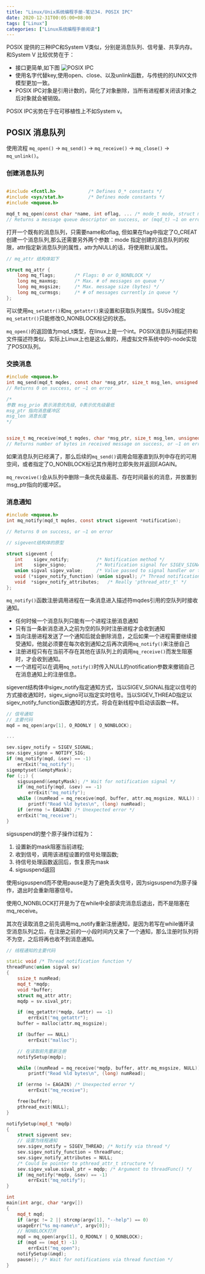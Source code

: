 ```yaml
---
title: "Linux/Unix系统编程手册-笔记34. POSIX IPC"
date: 2020-12-31T00:05:00+08:00
tags: ["Linux"]
categories: ["Linux系统编程手册阅读"]
---
```


POSIX 提供的三种IPC和System V类似，分别是消息队列、信号量、共享内存。  
和System V 比较优势在于：
- 接口更简单,如下图
![POSIX IPC](/img/the-linux-programming-interface-s34/POSIX_IPC.png)
- 使用名字代替key,使用open、close、以及unlink函数，与传统的的UNIX文件模型更加一致。
- POSIX IPC对象是引用计数的，简化了对象删除，当所有进程都关闭该对象之后对象就会被销毁。

POSIX IPC劣势在于在可移植性上不如System v。  


## POSIX 消息队列

使用流程 `mq_open()` -> `mq_send()` -> `mq_receive()` -> `mq_close()` -> `mq_unlink()`。

### 创建消息队列

```c

#include <fcntl.h>            /* Defines O_* constants */
#include <sys/stat.h>         /* Defines mode constants */
#include <mqueue.h>

mqd_t mq_open(const char *name, int oflag, ... /* mode_t mode, struct mq_attr *attr */);
// Returns a message queue descriptor on success, or (mqd_t) –1 on error
```

打开一个既有的消息队列，只需要name和oflag, 但如果在flag中指定了O_CREAT创建一个消息队列,那么还需要另外两个参数：mode 指定创建的消息队列的权限，attr指定新消息队列的属性，attr为NULL的话，将使用默认属性。

```c
// mq_attr 结构体如下

struct mq_attr {
    long mq_flags;       /* Flags: 0 or O_NONBLOCK */
    long mq_maxmsg;      /* Max. # of messages on queue */
    long mq_msgsize;     /* Max. message size (bytes) */
    long mq_curmsgs;     /* # of messages currently in queue */
};

```
可以使用`mq_setattr()`和`mq_getattr()`来设置和获取队列属性。SUSv3规定`mq_setattr()`只能修改O_NONBLOCK标记的状态。  

`mq_open()`的返回值为mqd_t类型，在linux上是一个int。POSIX消息队列描述符和文件描述符类似，实际上Linux上也是这么做的，用虚拟文件系统中的i-node实现了POSIX队列。



### 交换消息


```c
#include <mqueue.h>
int mq_send(mqd_t mqdes, const char *msg_ptr, size_t msg_len, unsigned int msg_prio);
// Returns 0 on success, or –1 on error

/* 
参数 msg_prio 表示消息优先级, 0表示优先级最低
msg_ptr 指向消息缓冲区
msg_len 消息长度
*/


ssize_t mq_receive(mqd_t mqdes, char *msg_ptr, size_t msg_len, unsigned int *msg_prio);
// Returns number of bytes in received message on success, or –1 on error
```

如果消息队列已经满了，那么后续的`mq_send()`调用会阻塞直到队列中存在的可用空间，或者指定了O_NONBLOCK标记其作用时立即失败并返回EAGAIN。  

`mq_revceive()`会从队列中删除一条优先级最高、存在时间最长的消息，并放置到msg_ptr指向的缓冲区。




### 消息通知

 ```c
 #include <mqueue.h>
 int mq_notify(mqd_t mqdes, const struct sigevent *notification);
 
 // Returns 0 on success, or –1 on error

// sigevent结构体的原型

struct sigevent {    
    int    sigev_notify;          /* Notification method */    
    int    sigev_signo;           /* Notification signal for SIGEV_SIGNAL */    
    union sigval sigev_value;     /* Value passed to signal handler or thread function */    
    void (*sigev_notify_function) (union sigval); /* Thread notification function */    
    void  *sigev_notify_attributes;   /* Really 'pthread_attr_t' */
};

 ```
`mq_notify()`函数注册调用进程在一条消息进入描述符mqdes引用的空队列时接收通知。  

- 任何时候一个消息队列只能有一个进程注册消息通知
- 只有当一条新消息进入之前为空的队列时注册进程才会收到通知
- 当向注册进程发送了一个通知后就会删除消息，之后如果一个进程需要继续接受通知，他就必须要在每次收到通知之后再次调用`mq_notify()`来注册自己
- 注册进程只有在当前不存在其他在该队列上的调用`mq_receive()`而发生阻塞时，才会收到通知。
- 一个进程可以在调用`mq_notify()`时传入NULL的notification参数来撤销自己在消息通知上的注册信息。


sigevent结构体中sigev_notify指定通知方式，当以SIGEV_SIGNAL指定以信号的方式接收通知时，sigev_signo可以指定实时信号。当以SIGEV_THREAD指定以sigev_notify_function函数通知的方式，将会在新线程中启动该函数一样。  


```cpp
// 信号通知
// 主要代码
mqd = mq_open(argv[1], O_RDONLY | O_NONBLOCK);

...

sev.sigev_notify = SIGEV_SIGNAL;
sev.sigev_signo = NOTIFY_SIG;
if (mq_notify(mqd, &sev) == -1)
    errExit("mq_notify");
sigemptyset(&emptyMask);
for (;;) {
    sigsuspend(&emptyMask); /* Wait for notification signal */
    if (mq_notify(mqd, &sev) == -1)
        errExit("mq_notify");
    while ((numRead = mq_receive(mqd, buffer, attr.mq_msgsize, NULL)) >= 0)
        printf("Read %ld bytes\n", (long) numRead);
    if (errno != EAGAIN) /* Unexpected error */
    errExit("mq_receive");
}

```

sigsuspend的整个原子操作过程为：
1. 设置新的mask阻塞当前进程;
2. 收到信号，调用该进程设置的信号处理函数;
3. 待信号处理函数返回后，恢复原先mask
4. sigsuspend返回

使用sigsuspend而不使用pause是为了避免丢失信号，因为sigsuspend为原子操作，退出时会重新阻塞信号。  

使用O_NONBLOCK打开是为了在while中全部读完消息后退出，而不是阻塞在mq_receive。  

其次在读取消息之前先调用mq_notify重新注册通知，是因为若写在while循环读空消息队列之后，在注册之前的一小段时间内又来了一个通知，那么注册时队列将不为空，之后将再也收不到消息通知。

```cpp
// 线程通知的主要代码

static void /* Thread notification function */
threadFunc(union sigval sv)
{
    ssize_t numRead;
    mqd_t *mqdp;
    void *buffer;
    struct mq_attr attr;
    mqdp = sv.sival_ptr;

    if (mq_getattr(*mqdp, &attr) == -1)
        errExit("mq_getattr");
    buffer = malloc(attr.mq_msgsize);

    if (buffer == NULL)
        errExit("malloc");

    // 在读取前先重新注册
    notifySetup(mqdp);

    while ((numRead = mq_receive(*mqdp, buffer, attr.mq_msgsize, NULL)) >= 0)
        printf("Read %ld bytes\n", (long) numRead);

    if (errno != EAGAIN) /* Unexpected error */
        errExit("mq_receive");

    free(buffer);
    pthread_exit(NULL);
}

notifySetup(mqd_t *mqdp)
{
    struct sigevent sev;
    // 设置为线程通知
    sev.sigev_notify = SIGEV_THREAD; /* Notify via thread */
    sev.sigev_notify_function = threadFunc;
    sev.sigev_notify_attributes = NULL;
    /* Could be pointer to pthread_attr_t structure */
    sev.sigev_value.sival_ptr = mqdp; /* Argument to threadFunc() */
    if (mq_notify(*mqdp, &sev) == -1)
        errExit("mq_notify");
}

int
main(int argc, char *argv[])
{
    mqd_t mqd;
    if (argc != 2 || strcmp(argv[1], "--help") == 0)
    usageErr("%s mq-name\n", argv[0]);
    // NONBLOCK打开
    mqd = mq_open(argv[1], O_RDONLY | O_NONBLOCK);
    if (mqd == (mqd_t) -1)
        errExit("mq_open");
    notifySetup(&mqd);
    pause(); /* Wait for notifications via thread function */
}
```